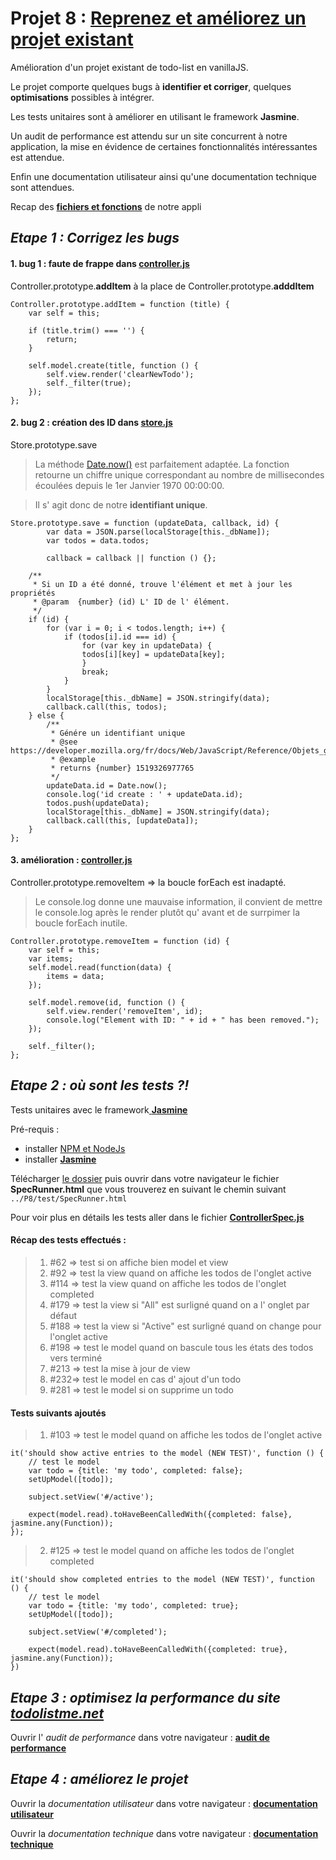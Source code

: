 # Projet 8 : [Reprenez et améliorez un projet existant](https://openclassrooms.com/projects/reprenez-et-ameliorez-un-projet-existant)

Amélioration d'un projet existant de todo-list en vanillaJS.

Le projet comporte quelques bugs à __identifier et corriger__, quelques __optimisations__ possibles à intégrer.

Les tests unitaires sont à améliorer en utilisant le framework __Jasmine__.

Un audit de performance est attendu sur un site concurrent à notre application, la mise en évidence de certaines fonctionnalités intéressantes est attendue.

Enfin une documentation utilisateur ainsi qu'une documentation technique sont attendues.


Recap des  [__fichiers et fonctions__](./livrable/function_recap.pdf) de notre appli

## _Etape 1 : Corrigez les bugs_

#### 1. bug 1 : faute de frappe dans [__controller.js__](./js/controller.js)

Controller.prototype.__addItem__ à la place de Controller.prototype.__adddItem__ 


	Controller.prototype.addItem = function (title) {
		var self = this;

		if (title.trim() === '') {
			return;
		}

		self.model.create(title, function () {
			self.view.render('clearNewTodo');
			self._filter(true);
		});
	};

#### 2. bug 2 : création des ID dans [__store.js__](./js/store.js)

Store.prototype.save

> La méthode [Date.now()](https://developer.mozilla.org/fr/docs/Web/JavaScript/Reference/Objets_globaux/Date/now) est parfaitement adaptée. La fonction retourne un chiffre unique correspondant au nombre de millisecondes écoulées depuis le 1er Janvier 1970 00:00:00. 

> Il s' agit donc de notre __identifiant unique__.

	Store.prototype.save = function (updateData, callback, id) {
        	var data = JSON.parse(localStorage[this._dbName]);
        	var todos = data.todos;

        	callback = callback || function () {};

		/**
		 * Si un ID a été donné, trouve l'élément et met à jour les propriétés
		 * @param  {number} (id) L' ID de l' élément.
		 */
		if (id) {
			for (var i = 0; i < todos.length; i++) {
		  		if (todos[i].id === id) {
		    		for (var key in updateData) {
	      			todos[i][key] = updateData[key];
		    		}
		    		break;
		  		}
			}
			localStorage[this._dbName] = JSON.stringify(data);
			callback.call(this, todos);
		} else {
  			/**
			 * Génére un identifiant unique
			 * @see  https://developer.mozilla.org/fr/docs/Web/JavaScript/Reference/Objets_globaux/Date/now
			 * @example
			 * returns {number} 1519326977765
			 */
			updateData.id = Date.now();
			console.log('id create : ' + updateData.id);
			todos.push(updateData);
			localStorage[this._dbName] = JSON.stringify(data);
			callback.call(this, [updateData]);
		}
    };

#### 3. amélioration : [__controller.js__](./js/controller.js)

Controller.prototype.removeItem => la boucle forEach est inadapté.

> Le console.log donne une mauvaise information, il convient de mettre le console.log après le render plutôt qu' avant et de surrpimer la boucle forEach inutile.

	Controller.prototype.removeItem = function (id) {
		var self = this;
		var items;
		self.model.read(function(data) {
			items = data;
		});

		self.model.remove(id, function () {
			self.view.render('removeItem', id);
			console.log("Element with ID: " + id + " has been removed.");
		});

		self._filter();
	};



## _Etape 2 : où sont les tests ?!_

Tests unitaires avec le framework[ __Jasmine__](https://github.com/jasmine/)

Pré-requis : 
* installer [NPM et NodeJs](https://www.npmjs.com/get-npm?utm_source=house&utm_medium=homepage&utm_campaign=free%20orgs&utm_term=Install%20npm)
* installer [ __Jasmine__](https://github.com/jasmine/jasmine/releases)

Télécharger [le dossier](https://github.com/Gu1ll0m/projet8_todolist.git) puis ouvrir dans votre navigateur le fichier __SpecRunner.html__ que vous trouverez en suivant le chemin suivant `../P8/test/SpecRunner.html`

Pour voir plus en détails les tests aller dans le fichier [__ControllerSpec.js__](./test/ControllerSpec.js)

#### Récap des tests effectués :

> 1. #62 => test si on affiche bien model et view
> 2. #92 => test la view quand on affiche les todos de l'onglet active
> 3. #114 => test la view quand on affiche les todos de l'onglet completed
> 4. #179 => test la view si "All" est surligné quand on a l' onglet par défaut
> 5. #188 => test la view si "Active" est surligné quand on change pour l'onglet active
> 6. #198 => test le model quand on bascule tous les états des todos vers terminé
> 7. #213 => test la mise à jour de view
> 8. #232=> test le model en cas d' ajout d'un todo
> 9. #281 => test le model si on supprime un todo

#### Tests suivants ajoutés

> 1. #103 => test le model quand on affiche les todos de l'onglet active

	it('should show active entries to the model (NEW TEST)', function () {
		// test le model
		var todo = {title: 'my todo', completed: false};
		setUpModel([todo]);

		subject.setView('#/active');

		expect(model.read).toHaveBeenCalledWith({completed: false}, jasmine.any(Function));
	});
	
> 2. #125 => test le model quand on affiche les todos de l'onglet completed
	
	it('should show completed entries to the model (NEW TEST)', function () {
		// test le model
		var todo = {title: 'my todo', completed: true};
		setUpModel([todo]);

		subject.setView('#/completed');

		expect(model.read).toHaveBeenCalledWith({completed: true}, jasmine.any(Function));
	})


## _Etape 3 : optimisez la performance du site [todolistme.net](http://todolistme.net/)_

Ouvrir l' _audit de performance_ dans votre navigateur : [__audit de performance__](./livrable/audit.md)


## _Etape 4 : améliorez le projet_

Ouvrir la _documentation utilisateur_ dans votre navigateur : [__documentation utilisateur__](./livrable/doc_utilisateur.md)

Ouvrir la _documentation technique_ dans votre navigateur : [__documentation technique__](https://gu1ll0m.github.io/projet8_todolist/)


